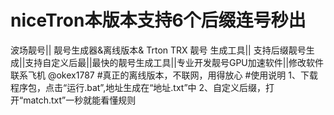 # niceTron本版本支持6个后缀连号秒出
波场靓号|| 靓号生成器&离线版本& Trton TRX 靓号 生成工具|| 支持后缀靓号生成||支持自定义后最||最快的靓号生成工具||专业开发靓号GPU加速软件||修改软件联系飞机 @okex1787
#真正的离线版本，不联网，用得放心
#使用说明
1、下载程序包，点击“运行.bat”,地址生成在“地址.txt”中
2、自定义后缀，打开“match.txt”一秒就能看懂规则
